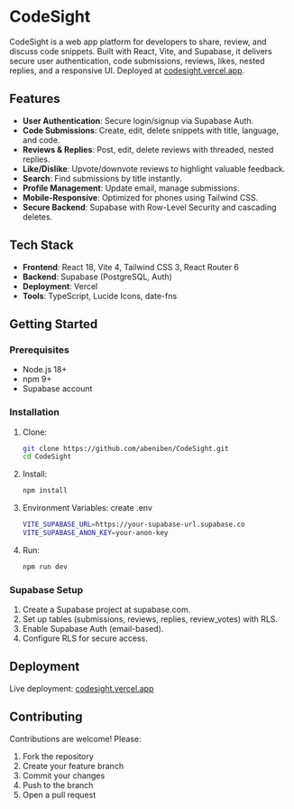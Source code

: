 # CodeSight

CodeSight is a web app platform for developers to share, review, and discuss code snippets. Built with React, Vite, and Supabase, it delivers secure user authentication, code submissions, reviews, likes, nested replies, and a responsive UI. Deployed at [codesight.vercel.app](https://codesight.vercel.app).

## Features

- **User Authentication**: Secure login/signup via Supabase Auth.
- **Code Submissions**: Create, edit, delete snippets with title, language, and code.
- **Reviews & Replies**: Post, edit, delete reviews with threaded, nested replies.
- **Like/Dislike**: Upvote/downvote reviews to highlight valuable feedback.
- **Search**: Find submissions by title instantly.
- **Profile Management**: Update email, manage submissions.
- **Mobile-Responsive**: Optimized for phones using Tailwind CSS.
- **Secure Backend**: Supabase with Row-Level Security and cascading deletes.

## Tech Stack

- **Frontend**: React 18, Vite 4, Tailwind CSS 3, React Router 6
- **Backend**: Supabase (PostgreSQL, Auth)
- **Deployment**: Vercel
- **Tools**: TypeScript, Lucide Icons, date-fns

## Getting Started

### Prerequisites

- Node.js 18+
- npm 9+
- Supabase account

### Installation

1. Clone:
   ```bash
   git clone https://github.com/abeniben/CodeSight.git
   cd CodeSight
2. Install:
   ```bash
   npm install
3. Environment Variables:
   create .env
   ```bash
   VITE_SUPABASE_URL=https://your-supabase-url.supabase.co
   VITE_SUPABASE_ANON_KEY=your-anon-key
4. Run:
   ```bash
   npm run dev

 ###  Supabase Setup
1. Create a Supabase project at supabase.com.
2. Set up tables (submissions, reviews, replies, review_votes) with RLS.
3. Enable Supabase Auth (email-based).
4. Configure RLS for secure access.

## Deployment

Live deployment: [codesight.vercel.app](https://codesight.vercel.app)

## Contributing

Contributions are welcome! Please:
1. Fork the repository
2. Create your feature branch
3. Commit your changes
4. Push to the branch
5. Open a pull request
